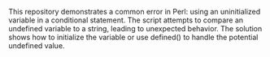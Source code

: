 This repository demonstrates a common error in Perl: using an uninitialized variable in a conditional statement. The script attempts to compare an undefined variable to a string, leading to unexpected behavior. The solution shows how to initialize the variable or use defined() to handle the potential undefined value.